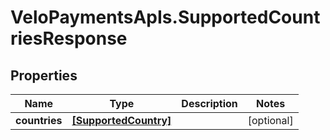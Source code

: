 # VeloPaymentsApIs.SupportedCountriesResponse

## Properties

Name | Type | Description | Notes
------------ | ------------- | ------------- | -------------
**countries** | [**[SupportedCountry]**](SupportedCountry.md) |  | [optional] 



